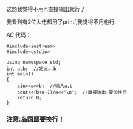 这题我觉得不用if,直接输出就行了.

我看到有2位大佬都用了printf,我觉得不用也行.

_AC_ 代码：

	#include<iostream>
	#include<cstdio>
	
	using namespace std;
	int a,b;  //定义a,b
	int main()
	{
		cin>>a>>b;  //输入a,b
		cout<<(b+a-1)/a<<"\n";  //直接输出,要加换行
		return 0;
	}
### 注意:岛国题要换行！